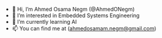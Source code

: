 - 👋 Hi, I’m Ahmed Osama Negm (@AhmedONegm)
- 👀 I’m interested in Embedded Systems Engineering
- 🌱 I’m currently learning AI
- 📫 You can find me at (ahmedosamam.negm@gmail.com)

<!---
AhmedONegm/AhmedONegm is a ✨ special ✨ repository because its `README.md` (this file) appears on your GitHub profile.
You can click the Preview link to take a look at your changes.
--->
